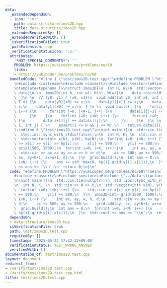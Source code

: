 ```yaml
---
data:
  _extendedDependsOn:
  - icon: ':x:'
    path: data-structure/imos2D.hpp
    title: data-structure/imos2D.hpp
  _extendedRequiredBy: []
  _extendedVerifiedWith: []
  _isVerificationFailed: true
  _pathExtension: cpp
  _verificationStatusIcon: ':x:'
  attributes:
    '*NOT_SPECIAL_COMMENTS*': ''
    PROBLEM: https://yukicoder.me/problems/no/60
    links:
    - https://yukicoder.me/problems/no/60
  bundledCode: "#line 1 \"test/imos2D.test.cpp\"\n#define PROBLEM \"https://yukicoder.me/problems/no/60\"\
    \n#include <iostream>\n#include <cassert>\n#include <vector>\n#line 3 \"data-structure/imos2D.hpp\"\
    \ntemplate<typename T>\nstruct imos2D{\n  int H, W;\n  std::vector<std::vector<T>>\
    \ data;\n \n  imos2D(int h, int w): H(h), W(w){\n    data.resize(H+10, std::vector<T>(W+10));\n\
    \  }\n \n  // [y0, y1) * [x0, x1)\n  void add(int y0, int x0, int y1, int x1,\
    \ T x) {\n    data[y0][x0] += x;\n    data[y1][x1] += x;\n    data[y0][x1] -=\
    \ x;\n    data[y1][x0] -= x;\n  } \n \n  void build() {\n    for(int i=0; i<H;\
    \ i++) {\n      for(int j=0; j<W-1; j++) {\n        data[i][j+1] += data[i][j];\n\
    \      }\n    }\n    for(int j=0; j<W; j++) {\n      for(int i=0; i<H-1; i++)\
    \ {\n        data[i+1][j] += data[i][j];\n      }\n    }\n  }\n \n  inline T operator()(int\
    \ i, int j) { \n    assert(i <= H && j <= W);\n    return data[i][j]; \n  }\n\
    };\n#line 6 \"test/imos2D.test.cpp\"\n\nint main(){\n  std::cin.tie(nullptr);\n\
    \  std::ios::sync_with_stdio(false);\n\n  int N, K; \n  std::cin >> N >> K;\n\
    \  std::vector<int> x(N), y(N), hp(N);\n  for(int i=0; i<N; i++) {\n    std::cin\
    \ >> x[i] >> y[i] >> hp[i];\n    x[i] += 500;\n    y[i] += 500;\n  }\n  imos2D<int>\
    \ grid(1500, 1500);\n  for(int i=0; i<K; i++) {\n    int ax, ay, w, h, d;\n  \
    \  std::cin >> ax >> ay >> w >> h >> d;\n    ax += 500; ay += 500;\n    grid.add(ay,\
    \ ax, ay+h+1, ax+w+1, d);\n  }\n  grid.build();\n  int ans = 0;\n  for(int i=0;\
    \ i<N; i++) {\n    ans += std::max(0, hp[i]-grid(y[i],x[i]));\n  }\n  std::cout\
    \ << ans << '\\n';\n  return 0;\n}\n"
  code: "#define PROBLEM \"https://yukicoder.me/problems/no/60\"\n#include <iostream>\n\
    #include <cassert>\n#include <vector>\n#include \"../data-structure/imos2D.hpp\"\
    \n\nint main(){\n  std::cin.tie(nullptr);\n  std::ios::sync_with_stdio(false);\n\
    \n  int N, K; \n  std::cin >> N >> K;\n  std::vector<int> x(N), y(N), hp(N);\n\
    \  for(int i=0; i<N; i++) {\n    std::cin >> x[i] >> y[i] >> hp[i];\n    x[i]\
    \ += 500;\n    y[i] += 500;\n  }\n  imos2D<int> grid(1500, 1500);\n  for(int i=0;\
    \ i<K; i++) {\n    int ax, ay, w, h, d;\n    std::cin >> ax >> ay >> w >> h >>\
    \ d;\n    ax += 500; ay += 500;\n    grid.add(ay, ax, ay+h+1, ax+w+1, d);\n  }\n\
    \  grid.build();\n  int ans = 0;\n  for(int i=0; i<N; i++) {\n    ans += std::max(0,\
    \ hp[i]-grid(y[i],x[i]));\n  }\n  std::cout << ans << '\\n';\n  return 0;\n}\n"
  dependsOn:
  - data-structure/imos2D.hpp
  isVerificationFile: true
  path: test/imos2D.test.cpp
  requiredBy: []
  timestamp: '2021-05-22 17:42:32+09:00'
  verificationStatus: TEST_WRONG_ANSWER
  verifiedWith: []
documentation_of: test/imos2D.test.cpp
layout: document
redirect_from:
- /verify/test/imos2D.test.cpp
- /verify/test/imos2D.test.cpp.html
title: test/imos2D.test.cpp
---
```

